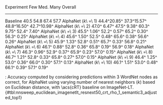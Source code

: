 Experiment                     Few         Med.         Many      Overall
---------------------  -----------  -----------  -----------  -----------
Baseline                      40.5         54.8         67.4         57.7
AlphaNet (_k_\ =\ 1)   44.4^20.85^  37.3^15.57^  48.8^16.50^  42.7^10.98^
AlphaNet (_k_\ =\ 2)   47.0^ 6.47^  47.5^ 9.38^  60.3^ 9.75^  52.4^ 7.40^
AlphaNet (_k_\ =\ 3)   45.5^ 1.06^  52.2^ 0.57^  65.2^ 0.30^  56.3^ 0.25^
AlphaNet (_k_\ =\ 4)   45.6^ 1.50^  52.5^ 0.48^  65.6^ 0.38^  56.6^ 0.26^
AlphaNet (_k_\ =\ 5)   45.9^ 1.33^  52.8^ 0.51^  65.7^ 0.33^  56.8^ 0.21^
AlphaNet (_k_\ =\ 6)   46.1^ 0.88^  52.8^ 0.36^  65.8^ 0.19^  56.9^ 0.18^
AlphaNet (_k_\ =\ 7)   46.3^ 0.96^  52.9^ 0.37^  65.9^ 0.23^  57.0^ 0.15^
AlphaNet (_k_\ =\ 8)   46.7^ 1.21^  52.8^ 0.33^  65.8^ 0.27^  57.0^ 0.15^
AlphaNet (_k_\ =\ 9)   46.4^ 1.25^  53.0^ 0.36^  66.0^ 0.30^  57.1^ 0.13^
AlphaNet (_k_\ =\ 10)  46.1^ 1.51^  53.0^ 0.48^  66.1^ 0.39^  57.1^ 0.19^

: Accuracy computed by considering predictions within 3 WordNet nodes as
correct, for AlphaNet using varying number of nearest neighbors (_k_) based on
Euclidean distance, with \acs{cRT} baseline on ImageNet-LT. {#tbl:nnsweep_euclidean_imagenetlt_resnext50_crt_rho_1_semantic3_adjusted_top1}
